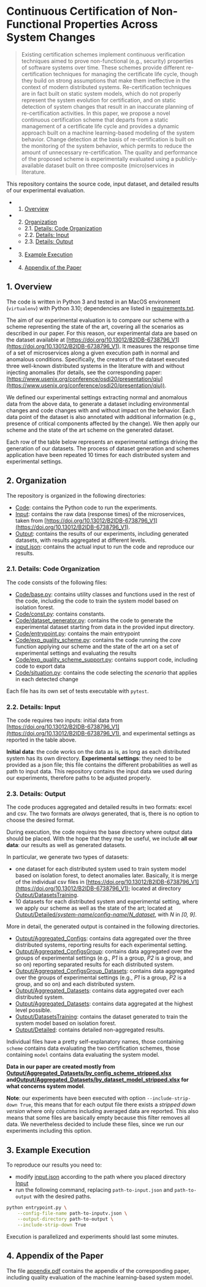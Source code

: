 # Continuous Certification of Non-Functional Properties Across System Changes

> Existing certification schemes implement continuous verification techniques aimed to prove  non-functional (e.g., security) properties of software systems over time. These schemes provide different re-certification techniques for managing the certificate life cycle, though they  build on strong assumptions that make them ineffective in the context of modern distributed systems. Re-certification techniques are in fact built on static system models, which do not properly represent the system evolution for certification, and on static detection of system changes that result in an inaccurate planning of re-certification activities. In this paper, we propose a novel continuous certification scheme that departs from a static management of a certificate life cycle and provides a dynamic approach built on a machine learning-based modeling of the system behavior. Change detection at the basis of re-certification is built on the monitoring of the system behavior, which permits to reduce the amount of unnecessary re-certification. The quality and performance of the proposed scheme is experimentally evaluated using a publicly-available dataset built on three composite (micro)services in literature.

This repository contains the source code, input dataset, and detailed results of our experimental evaluation.

<!-- vscode-markdown-toc -->
* 1. [Overview](#Overview)
* 2. [Organization](#Organization)
	* 2.1. [Details: Code Organization](#Details:CodeOrganization)
	* 2.2. [Details: Input](#Details:Input)
	* 2.3. [Details: Output](#Details:Output)
* 3. [Example Execution](#ExampleExecution)
* 4. [Appendix of the Paper](#AppendixPaper)

<!-- vscode-markdown-toc-config
	numbering=true
	autoSave=true
	/vscode-markdown-toc-config -->
<!-- /vscode-markdown-toc -->

##  1. <a name='Overview'></a>Overview

The code is written in Python 3 and tested in an MacOS environment (`virtualenv`) with Python 3.10; dependencies are listed in [requirements.txt](requirements.txt).

The aim of our experimental evaluation is to compare our scheme with a scheme representing the state of the art, covering all the scenarios as described in our paper. For this reason, our experimental data are based on the dataset available at [https://doi.org/10.13012/B2IDB-6738796_V1](https://doi.org/10.13012/B2IDB-6738796_V1). It measures the response time of a set of microservices along a given execution path in normal and anomalous conditions. Specifically, the creators of the dataset executed three well-known distributed systems in the literature with and without injecting anomalies (for details, see the corresponding paper: [https://www.usenix.org/conference/osdi20/presentation/qiu](https://www.usenix.org/conference/osdi20/presentation/qiu)).

We defined our experimental settings extracting normal and anomalous data from the above data, to generate a dataset including environmental changes and code changes with and without impact on the behavior. Each data point of the dataset is also annotated with additional information (e.g., presence of critical components affected by the change).
We then apply our scheme and the state of the art scheme on the generated dataset.

Each row of the table below represents an experimental settings driving the generation of our datasets. The process of dataset generation and schemes application have been repeated 10 times for each distributed system and experimental settings.

##  2. <a name='Organization'></a>Organization

The repository is organized in the following directories:

- [Code](code): contains the Python code to run the experiments.
- [Input](Input): contains the raw data (response times) of the microservices, taken from [https://doi.org/10.13012/B2IDB-6738796_V1](https://doi.org/10.13012/B2IDB-6738796_V1).
- [Output](Output): contains the results of our experiments, including generated datasets, with results aggregated at different levels.
- [input.json](input.json): contains the actual input to run the code and reproduce our results.

###  2.1. <a name='Details:CodeOrganization'></a>Details: Code Organization

The code consists of the following files:

- [Code/base.py](Code/base.py): contains utility classes and functions used in the rest of the code, including the code to train the system model based on isolation forest.
- [Code/const.py](Code/const.py): contains constants.
- [Code/dataset_generator.py](Code/dataset_generator.py): contains the code to generate the experimental dataset starting from data in the provided input directory.
- [Code/entrypoint.py](Code/entrypoint.py): contains the main entrypoint
- [Code/exp_quality_scheme.py](Code/exp_quality_scheme.py): contains the code running the *core* function applying our scheme and the state of the art on a set of experimental settings and evaluating the results
- [Code/exp_quality_scheme_support.py](Code/exp_quality_scheme_support.py): contains support code, including code to export data
- [Code/situation.py](Code/situation.py): contains the code selecting the *scenario* that applies in each detected change

Each file has its own set of tests executable with `pytest`.

###  2.2. <a name='Details:Input'></a>Details: Input

The code requires two inputs: initial data from [https://doi.org/10.13012/B2IDB-6738796_V1](https://doi.org/10.13012/B2IDB-6738796_V1), and experimental settings as reported in the table above.

**Initial data**: the code works on the data as is, as long as each distributed system has its own directory.
**Experimental settings**: they need to be provided as a json file; this file contains the different probabilities as well as path to input data. This repository contains the input data we used during our experiments, therefore paths to be adjusted properly.

###  2.3. <a name='Details:Output'></a>Details: Output

The code produces aggregated and detailed results in two formats: excel and csv. The two formats are *always* generated, that is, there is no option to choose the desired format.

During execution, the code requires the base directory where output data should be placed. With the hope that they may be useful, we include **all our data**: our results as well as generated datasets.

In particular, we generate two types of datasets:

- one dataset for each distributed system used to train system model based on isolation forest, to detect anomalies later. Basically, it is merge of the individual csv files in [https://doi.org/10.13012/B2IDB-6738796_V1](https://doi.org/10.13012/B2IDB-6738796_V1); located at directory [Output/DatasetsTraining](Output/DatasetsTraining).
- 10 datasets for each distributed system and experimental setting, where we apply our scheme as well as the state of the art; located at [Output/Detailed/*system-name*/*config-name*/*N_dataset*](Output/Detailed/MS/P1.1/0_dataset.csv), with *N* in *[0, 9]*.

More in detail, the generated output is contained in the following directories.

- [Output/Aggregated_Configs](Output/Aggregated_Configs): contains data aggregated over the three distributed systems, reporting results for each experimental setting.
- [Output/Aggregated_ConfigsGroup](Output/Aggregated_ConfigsGroup): contains data aggregated over the groups of experimental settings (e.g., *P1* is a group, *P2* is a group, and so on) reporting separated results for each distributed system.
- [Output/Aggregated_ConfigsGroup_Datasets](Output/Aggregated_ConfigsGroup_Datasets): contains data aggregated over the groups of experimental settings (e.g., *P1* is a group, *P2* is a group, and so on) and each distributed system.
- [Output/Aggregated_Datasets](Output/Aggregated_Datasets): contains data aggregated over each distributed system.
- [Output/Aggregated_Datasets](Output/Aggregated_Super): contains data aggregated at the highest level possible.
- [Output/DatasetsTraining](Output/DatasetsTraining): contains the dataset generated to train the system model based on isolation forest.
- [Output/Detailed](Output/Detailed): contains detailed non-aggregated results.

Individual files have a pretty self-explanatory names, those containing `scheme` contains data evaluating the two certification schemes, those containing `model` contains data evaluating the system model.

**Data in our paper are created mostly from [Output/Aggregated_Datasets/by_config_scheme_stripped.xlsx](Output/Aggregated_Datasets/by_config_scheme_stripped.xlsx) and[Output/Aggregated_Datasets/by_dataset_model_stripped.xlsx](Output/Aggregated_Datasets/by_dataset_model_stripped.xlsx) for what concerns system model**.

**Note**: our experiments have been executed with option `--include-strip-down True`, this means that for each output file there exists a *stripped down version* where only columns including averaged data are reported. This also means that some files are basically empty because this filter removes all data. We nevertheless decided to include these files, since we run our experiments including this option.

##  3. <a name='ExampleExecution'></a>Example Execution

To reproduce our results you need to:

- modify [input.json](input.json) according to the path where you placed directory [Input](Input)
- run the following command, replacing `path-to-input.json` and `path-to-output` with the desired paths.

```bash
python entrypoint.py \
	--config-file-name path-to-inputv.json \
	--output-directory path-to-output \
	--include-strip-down True
```

Execution is parallelized and experiments should last some minutes.

## 4. <a name="AppendixPaper"></a> Appendix of the Paper

The file [appendix.pdf](appendix.pdf) contains the appendix of the corresponding paper, including quality evaluation of the machine learning-based system model.